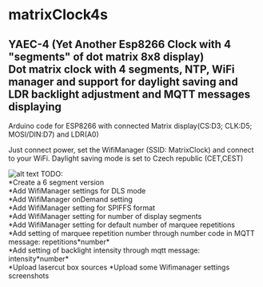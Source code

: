 # matrixClock4s

YAEC-4 (Yet Another Esp8266 Clock with 4 "segments" of dot matrix 8x8 display)  
Dot matrix clock with 4 segments, NTP, WiFi manager and support for daylight saving and LDR backlight adjustment and MQTT messages displaying
---

Arduino code for ESP8266 with connected Matrix display(CS:D3; CLK:D5; MOSI/DIN:D7) and LDR(A0)

Just connect power, set the WifiManager (SSID: MatrixClock) and connect to your WiFi. Daylight saving mode is set to Czech republic (CET,CEST)

![alt text](https://raw.githubusercontent.com/owarek/matrixClock4s/master/img/IMG_20181108_080316.jpg)
TODO:  
*Create a 6 segment version  
*Add WifiManager settings for DLS mode  
*Add WifiManager onDemand setting  
*Add WifiManager setting for SPIFFS format  
*Add WifiManager setting for number of display segments  
*Add WifiManager setting for default number of marquee repetitions  
*Add setting of marquee repetition number through number code in MQTT message:  repetitions\*number\*  
*Add setting of backlight intensity through mqtt message: intensity\*number\*  
*Upload lasercut box sources
*Upload some Wifimanager settings screenshots
